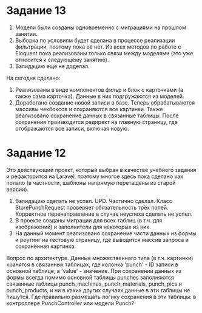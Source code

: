 # Задание 13
1. Модели были созданы одновременно с миграциями на прошлом занятии.
2. Выборка по условиям будет сделана в процессе реализации фильтрации, поэтому пока её нет. Из всех методов по работе с Eloquent пока реализованы только связи между моделями (это уже относится к следующему занятию).
3. Валидацию ещё не доделал.

На сегодня сделано:
1. Реализованы в виде компонентов фильр и блок с карточками (а также сама карточка). Данные в них подгружаются из моделей.
2. Доработано создание новой записи в базе. Теперь обрабатываются массивы чекбоксов и сохраняются все картинки. Также реализовано сохранение данных в связанные таблицы. После сохранения производится редирект на главную страницу, где отображаются все записи, включая новую.


# Задание 12

Это действующий проект, который выбран в качестве учебного задания и рефакторится на Laravel, поэтому многое здесь пока сделано как попало (в частности, шаблоны напрямую перетащены из старой версии).

1. Валидацию сделать не успел.
UPD. Частично сделал. Класс StorePunchRequest проверяет обязательность трёх полей. Корректное перенаправление в случае неуспеха сделать не успел.
2. В проекте созданы миграции для всех таблиц (в т.ч. для изображений) и заполнители для некоторых из них.
3. На данный момент реализовано сохранение части данных из формы и роутинг на тестовую страницу, где выводится массив запроса и сохранённая картинка.

Вопрос по архитектуре. Данные множественного типа (в т.ч. картинки) хранятся в связанных таблицах, где колонка 'punch' - ID записи в основной таблице, а 'value' - значение. При сохранении данных из формы всегда помимо основной таблицы punches заполняются связанные таблицы punch_machines, punch_materials, punch_pics и punch_products, и ни в каких других случаях данные в эти таблицы не пишутся. Где правильно размещать логику сохранения в эти таблицы: в контроллере PunchController или модели Punch?